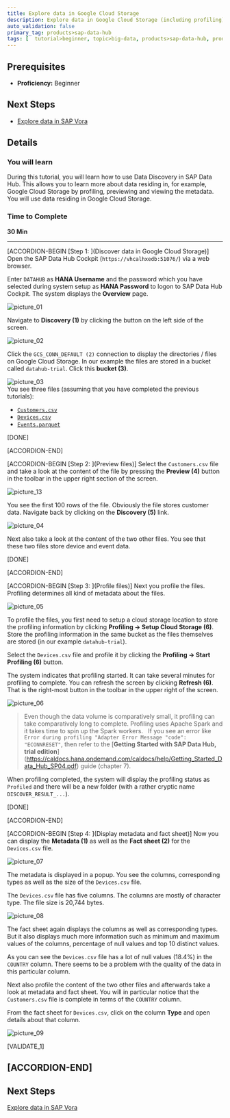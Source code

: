 ```yaml
---
title: Explore data in Google Cloud Storage
description: Explore data in Google Cloud Storage (including profiling) by using SAP Data Hub, trial edition.
auto_validation: false
primary_tag: products>sap-data-hub
tags: [  tutorial>beginner, topic>big-data, products>sap-data-hub, products>sap-vora ]
---
```


## Prerequisites  
 - **Proficiency:** Beginner

## Next Steps
 - [Explore data in SAP Vora](https://www.sap.com/developer/tutorials/datahub-trial-discovery-part02.html)

## Details
### You will learn  
During this tutorial, you will learn how to use Data Discovery in SAP Data Hub. This allows you to learn more about data residing in, for example, Google Cloud Storage by profiling, previewing and viewing the metadata. You will use data residing in Google Cloud Storage.

### Time to Complete
**30 Min**

---

[ACCORDION-BEGIN [Step 1: ](Discover data in Google Cloud Storage)]
Open the SAP Data Hub Cockpit (`https://vhcalhxedb:51076/`) via a web browser.

Enter `DATAHUB` as **HANA Username** and the password which you have selected during system setup as **HANA Password** to logon to SAP Data Hub Cockpit. The system displays the **Overview** page.

![picture_01](./datahub-trial-discovery-part01_01.png)  

Navigate to **Discovery (1)** by clicking the button on the left side of the screen.

![picture_02](./datahub-trial-discovery-part01_02.png)  

Click the `GCS_CONN_DEFAULT (2)` connection to display the directories / files on Google Cloud Storage. In our example the files are stored in a bucket called `datahub-trial`. Click this **bucket (3)**.

![picture_03](./datahub-trial-discovery-part01_03.png)  
You see three files (assuming that you have completed the previous tutorials):

- [`Customers.csv`](https://raw.githubusercontent.com/SAPDocuments/Tutorials/master/tutorials/datahub-trial-setup/Customers.csv)
- [`Devices.csv`](https://raw.githubusercontent.com/SAPDocuments/Tutorials/master/tutorials/datahub-trial-setup/Devices.csv)
- [`Events.parquet`](https://github.com/SAPDocuments/Tutorials/raw/master/tutorials/datahub-trial-setup/Events.parquet)

[DONE]

[ACCORDION-END]

[ACCORDION-BEGIN [Step 2: ](Preview files)]
Select the `Customers.csv` file and take a look at the content of the file by pressing the **Preview (4)** button in the toolbar in the upper right section of the screen.

![picture_13](./datahub-trial-discovery-part01_03.png)

You see the first 100 rows of the file. Obviously the file stores customer data. Navigate back by clicking on the **Discovery (5)** link.

![picture_04](./datahub-trial-discovery-part01_04.png)  

Next also take a look at the content of the two other files. You see that these two files store device and event data.

[DONE]

[ACCORDION-END]

[ACCORDION-BEGIN [Step 3: ](Profile files)]
Next you profile the files. Profiling determines all kind of metadata about the files.

![picture_05](./datahub-trial-discovery-part01_05.png)  

To profile the files, you first need to setup a cloud storage location to store the profiling information by clicking **Profiling -> Setup Cloud Storage (6)**. Store the profiling information in the same bucket as the files themselves are stored (in our example `datahub-trial`).

Select the `Devices.csv` file and profile it by clicking the **Profiling -> Start Profiling (6)** button.

The system indicates that profiling started. It can take several minutes for profiling to complete. You can refresh the screen by clicking **Refresh (6)**. That is the right-most button in the toolbar in the upper right of the screen.

![picture_06](./datahub-trial-discovery-part01_06.png)  

>Even though the data volume is comparatively small, it profiling can take comparatively long to complete. Profiling uses Apache Spark and it takes time to spin up the Spark workers.
>&nbsp;
If you see an error like `Error during profiling "Adapter Error Message "code": "ECONNRESET"`, then refer to the [**Getting Started with SAP Data Hub, trial edition**] (https://caldocs.hana.ondemand.com/caldocs/help/Getting_Started_Data_Hub_SP04.pdf) guide (chapter 7).

When profiling completed, the system will display the profiling status as `Profiled` and there will be a new folder (with a rather cryptic name `DISCOVER_RESULT_...`).

[DONE]

[ACCORDION-END]

[ACCORDION-BEGIN [Step 4: ](Display metadata and fact sheet)]
Now you can display the **Metadata (1)** as well as the **Fact sheet (2)** for the `Devices.csv` file.

![picture_07](./datahub-trial-discovery-part01_07.png)  

The metadata is displayed in a popup. You see the columns, corresponding types as well as the size of the `Devices.csv` file.

The `Devices.csv` file has five columns. The columns are mostly of character type. The file size is 20,744 bytes.

![picture_08](./datahub-trial-discovery-part01_08.png)  

The fact sheet again displays the columns as well as corresponding types. But it also displays much more information such as minimum and maximum values of the columns, percentage of null values and top 10 distinct values.

As you can see the `Devices.csv` file has a lot of null values (18.4%) in the `COUNTRY` column. There seems to be a problem with the quality of the data in this particular column.

Next also profile the content of the two other files and afterwards take a look at metadata and fact sheet. You will in particular notice that the `Customers.csv` file is complete in terms of the `COUNTRY` column.

From the fact sheet for `Devices.csv`, click on the column **Type** and open details about that column.

![picture_09](./datahub-trial-discovery-part01_09.png)

[VALIDATE_1]

[ACCORDION-END]
---

## Next Steps
[Explore data in SAP Vora](https://www.sap.com/developer/tutorials/datahub-trial-discovery-part02.html)
